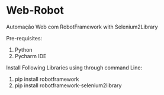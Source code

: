 # Web-Robot

Automação Web com RobotFramework with Selenium2Library

Pre-requisites:
1) Python
2) Pycharm IDE

Install Following Libraries using through command Line:

1) pip install robotframework
2) pip install robotframework-selenium2library
